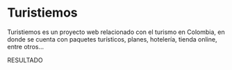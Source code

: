 # Turistiemos
Turistiemos es un proyecto web relacionado con el turismo en Colombia, en donde se cuenta con paquetes turísticos, planes, hotelería, tienda online, entre otros...

RESULTADO 
